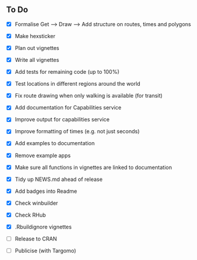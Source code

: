 
## To Do

- [x] Formalise Get --> Draw --> Add structure on routes, times and polygons
- [x] Make hexsticker
- [x] Plan out vignettes
- [x] Write all vignettes
- [x] Add tests for remaining code (up to 100%)
- [x] Test locations in different regions around the world
- [x] Fix route drawing when only walking is available (for transit)
- [x] Add documentation for Capabilities service
- [x] Improve output for capabilities service
- [x] Improve formatting of times (e.g. not just seconds)
- [x] Add examples to documentation
- [x] Remove example apps
- [x] Make sure all functions in vignettes are linked to documentation
- [x] Tidy up NEWS.md ahead of release
- [x] Add badges into Readme
- [x] Check winbuilder
- [x] Check RHub
- [x] .Rbuildignore vignettes
- [ ] Release to CRAN
- [ ] Publicise (with Targomo)

